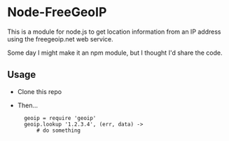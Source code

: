Node-FreeGeoIP
==============

This is a module for node.js to get location information from an IP address using the freegeoip.net web service.

Some day I might make it an npm module, but I thought I'd share the code.

Usage
-----

- Clone this repo
- Then...

        geoip = require 'geoip'
        geoip.lookup '1.2.3.4', (err, data) ->
			# do something
